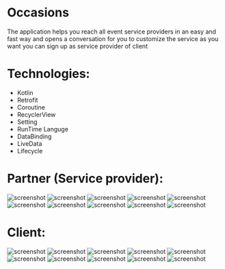 # Occasions

The application helps you reach all event service providers in an easy and fast way and opens a conversation for you to customize the service as you want you can sign up as service provider of client


# Technologies:

- Kotlin
- Retrofit
- Coroutine
- RecyclerView
- Setting
- RunTime Languge
- DataBinding
- LiveData
- Lifecycle

# Partner (Service provider):
![screenshot](https://github.com/am3712/Occasions/blob/main/ScreenShots/Screenshot_1626328155.png?raw=true)
![screenshot](https://github.com/am3712/Occasions/blob/main/ScreenShots/Screenshot_1626328161.png?raw=true)
![screenshot](https://github.com/am3712/Occasions/blob/main/ScreenShots/Screenshot_1626328164.png?raw=true)
![screenshot](https://github.com/am3712/Occasions/blob/main/ScreenShots/Screenshot_1626328166.png?raw=true)
![screenshot](https://github.com/am3712/Occasions/blob/main/ScreenShots/Screenshot_1626328170.png?raw=true)
![screenshot](https://github.com/am3712/Occasions/blob/main/ScreenShots/Screenshot_1626328247.png?raw=true)
![screenshot](https://github.com/am3712/Occasions/blob/main/ScreenShots/Screenshot_1626328277.png?raw=true)
![screenshot](https://github.com/am3712/Occasions/blob/main/ScreenShots/Screenshot_1626328269.png?raw=true)
![screenshot](https://github.com/am3712/Occasions/blob/main/ScreenShots/Screenshot_1626328263.png?raw=true)
![screenshot](https://github.com/am3712/Occasions/blob/main/ScreenShots/Screenshot_1626328258.png?raw=true)


# Client:
![screenshot](https://github.com/am3712/Occasions/blob/main/ScreenShots/Screenshot_1626330190.png?raw=true)
![screenshot](https://github.com/am3712/Occasions/blob/main/ScreenShots/Screenshot_1626330224.png?raw=true)
![screenshot](https://github.com/am3712/Occasions/blob/main/ScreenShots/Screenshot_1626330233.png?raw=true)
![screenshot](https://github.com/am3712/Occasions/blob/main/ScreenShots/Screenshot_1626330240.png?raw=true)
![screenshot](https://github.com/am3712/Occasions/blob/main/ScreenShots/Screenshot_1626330244.png?raw=true)
![screenshot](https://github.com/am3712/Occasions/blob/main/ScreenShots/Screenshot_1626330250.png?raw=true)
![screenshot](https://github.com/am3712/Occasions/blob/main/ScreenShots/Screenshot_1626330254.png?raw=true)
![screenshot](https://github.com/am3712/Occasions/blob/main/ScreenShots/Screenshot_1626330275.png?raw=true)
![screenshot](https://github.com/am3712/Occasions/blob/main/ScreenShots/Screenshot_1626330277.png?raw=true)
![screenshot](https://github.com/am3712/Occasions/blob/main/ScreenShots/Screenshot_1626330280.png?raw=true)

